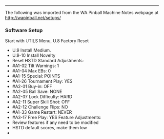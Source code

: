 ***
The following was imported from the WA Pinball Machine Notes webpage at http://wapinball.net/setups/
### Software Setup
Start with UTILS Menu, U.8 Factory Reset
-   U.9 Install Medium.
-   U.9-10 Install Novelty
-   Reset HSTD
Standard Adjustments:
-   #A1-02 Tilt Warnings: 1
-   #A1-04 Max EBs: 0
-   #A1-15 Special: POINTS
-   #A1-26 Tournament Play: YES
-   #A2-01 Buy-in: OFF
-   #A2-05 Ball Save: NONE
-   #A2-07 Lock Difficulty: HARD
-   #A2-11 Super Skill Shot: OFF
-   #A2-12 Challenge Flips: NO
-   #A1-33 Game Restart: NEVER
-   #A3-17 Free Play: YES
Feature Adjustments:
-   Review features if any need to be modified
-   HSTD default scores, make them low
-   
